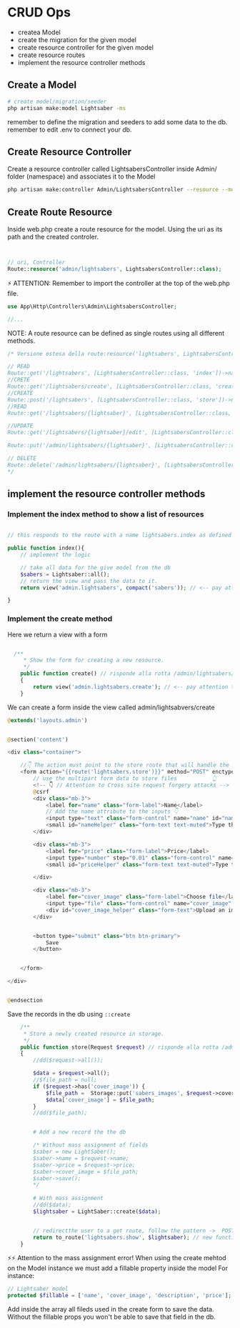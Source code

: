 # CRUD Ops

- createa Model
- create the migration for the given model
- create resource controller for the given model
- create resource routes
- implement the resource controller methods

## Create a Model

```bash
# create model/migration/seeder
php artisan make:model Lightsaber -ms
```

remember to define the migration and seeders to add some data to the db.
remember to edit .env to connect your db.

## Create Resource Controller

Create a resource controller called LightsabersController inside Admin/ folder (namespace)
and associates it to the Model

```bash
php artisan make:controller Admin/LightsabersController --resource --model=Lightsaber

```

## Create Route Resource

Inside web.php create a route resource for the model. Using the uri as its path and the created controler.

```php


// uri, Controller
Route::resource('admin/lightsabers', LightsabersController::class);

```

⚡ ATTENTION:
Remember to import the controller at the top of the web.php file.

```php
use App\Http\Controllers\Admin\LightsabersController;

//...

```

NOTE:
A route resource can be defined as single routes using all different methods.

```php
/* Versione estesa della route:resource('lightsabers', LightsabersController::class);

// READ
Route::get('/lightsabers', [LightsabersController::class, 'index'])->name('sabers.index');
//CRETE
Route::get('/lightsabers/create', [LightsabersController::class, 'create'])->name('sabers.create');
//CREATE
Route::post('/lightsabers', [LightsabersController::class, 'store'])->name('sabers.store');
//READ
Route::get('/lightsabers/{lightsaber}', [LightsabersController::class, 'show'])->name('sabers.show');

//UPDATE
Route::get('/lightsabers/{lightsaber}/edit', [LightsabersController::class, 'edit'])->name('sabers.edit');

Route::put('/admin/lightsabers/{lightsaber}', [LightsabersController::class, 'update'])->name('sabers.update');

// DELETE
Route::delete('/admin/lightsabers/{lightsaber}', [LightsabersController::class, 'destroy'])->name('sabers.destroy');
*/


```

## implement the resource controller methods

### Implement the index method to show a list of resources

```php

// this responds to the route with a name lightsabers.index as defined by the resource controller

public function index(){
    // implement the logic

    // take all data for the give model from the db
    $sabers = Lightsaber::all();
    // return the view and pass the data to it.
    return view('admin.lightsabers', compact('sabers')); // <-- pay attention to the convention used by laravel

}

```

### Implement the create method

Here we return a view with a form

```php

  /**
     * Show the form for creating a new resource.
     */
    public function create() // risponde alla rotta /admin/lightsabers/create (GET)
    {
        return view('admin.lightsabers.create'); // <-- pay attention to the convention used by laravel
    }

```

We can create a form inside the view called admin/lightsabvers/create

```php
@extends('layouts.admin')


@section('content')

<div class="container">

    //👇 The action must point to the store route that will handle the request to save the record in the db
    <form action="{{route('lightsabers.store')}}" method="POST" enctype="multipart/form-data">
        // use the multipart form data to store files           👆
        <!-- 👇 // Attention to Cross site request forgery attacks -->
        @csrf
        <div class="mb-3">
            <label for="name" class="form-label">Name</label>
            // Add the name attribute to the inputs 👇
            <input type="text" class="form-control" name="name" id="name" aria-describedby="helpId" placeholder="Acolyte Eco Battle staff">
            <small id="nameHelper" class="form-text text-muted">Type the name here</small>
        </div>

        <div class="mb-3">
            <label for="price" class="form-label">Price</label>
            <input type="number" step="0.01" class="form-control" name="price" id="price" aria-describedby="helpId" placeholder="99.99">
            <small id="priceHelper" class="form-text text-muted">Type the price here</small>

        </div>

        <div class="mb-3">
            <label for="cover_image" class="form-label">Choose file</label>
            <input type="file" class="form-control" name="cover_image" id="cover_image" placeholder="" aria-describedby="cover_image_helper">
            <div id="cover_image_helper" class="form-text">Upload an image for the current product</div>
        </div>


        <button type="submit" class="btn btn-primary">
            Save
        </button>


    </form>

</div>


@endsection
```

Save the records in the db using `::create`

```php
    /**
     * Store a newly created resource in storage.
     */
    public function store(Request $request) // risponde alla rotta /admin/lightsabers (POST)
    {
        //dd($request->all());

        $data = $request->all();
        //$file_path = null;
        if ($request->has('cover_image')) {
            $file_path =  Storage::put('sabers_images', $request->cover_image);
            $data['cover_image'] = $file_path;
        }
        //dd($file_path);


        # Add a new record the the db

        /* Without mass assignment of fields
        $saber = new LightSaber();
        $saber->name = $request->name;
        $saber->price = $request->price;
        $saber->cover_image = $file_path;
        $saber->save();
        */
        
        # With mass assignment
        //dd($data);
        $lightsaber = LightSaber::create($data);


        // redirectthe user to a get route, follow the pattern ->  POST/REDIRECT/GET
        return to_route('lightsabers.show', $lightsaber); // new function to_route() laravel 9
    }

```

⚡⚡ Attention to the mass assignment error!
When using the create mehtod on the Model instance we must add a fillable property inside the model
For instance:

```php
// Lightsaber model
protected $fillable = ['name', 'cover_image', 'description', 'price'];

```

Add inside the array all fileds used in the create form to save the data.
Without the fillable props you won't be able to save that field in the db.

